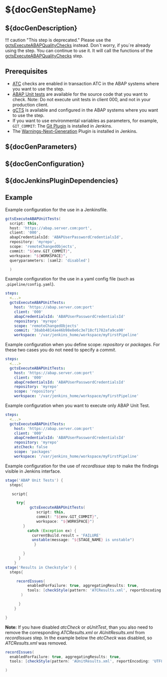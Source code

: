 # ${docGenStepName}

## ${docGenDescription}

!!! caution "This step is deprecated."
    Please use the [gctsExecuteABAPQualityChecks](https://www.project-piper.io/steps/gctsExecuteABAPQualityChecks/) instead.
    Don´t worry, if you´re already using the step. You can continue to use it. It will call the functions of the [gctsExecuteABAPQualityChecks](https://www.project-piper.io/steps/gctsExecuteABAPQualityChecks/) step.

## Prerequisites

* [ATC](https://help.sap.com/docs/ABAP_PLATFORM_NEW/ba879a6e2ea04d9bb94c7ccd7cdac446/62c41ad841554516bb06fb3620540e47.html) checks are enabled in transaction ATC in the ABAP systems where you want to use the step.
* [ABAP Unit tests](https://help.sap.com/docs/ABAP_PLATFORM_NEW/ba879a6e2ea04d9bb94c7ccd7cdac446/491cfd8926bc14cde10000000a42189b.html) are available for the source code that you want to check. Note: Do not execute unit tests in client 000, and not in your production client.
* [gCTS](https://help.sap.com/docs/ABAP_PLATFORM_NEW/4a368c163b08418890a406d413933ba7/f319b168e87e42149e25e13c08d002b9.html) is available and configured in the ABAP systems where you want to use the step.
* If you want to use environmental variables as parameters, for example, `GIT_COMMIT`: The [Git Plugin](https://plugins.jenkins.io/git/) is installed in Jenkins.
* The [Warnings-Next-Generation](https://plugins.jenkins.io/warnings-ng/) Plugin is installed in Jenkins.

## ${docGenParameters}

## ${docGenConfiguration}

## ${docJenkinsPluginDependencies}

## Example

Example configuration for the use in a Jenkinsfile.

```groovy
gctsExecuteABAPUnitTests(
  script: this,
  host: 'https://abap.server.com:port',
  client: '000',
  abapCredentialsId: 'ABAPUserPasswordCredentialsId',
  repository: 'myrepo',
  scope: 'remoteChangedObjects',
  commit: "${env.GIT_COMMIT}",
  workspace: "${WORKSPACE}",
  queryparameters: [saml2: 'disabled']

  )
```

Example configuration for the use in a yaml config file (such as `.pipeline/config.yaml`).

```yaml
steps:
  <...>
  gctsExecuteABAPUnitTests:
    host: 'https://abap.server.com:port'
    client: '000'
    abapCredentialsId: 'ABAPUserPasswordCredentialsId'
    repository: 'myrepo'
    scope: 'remoteChangedObjects'
    commit: '38abb4814ae46b98e8e6c3e718cf1782afa9ca90'
    workspace: '/var/jenkins_home/workspace/myFirstPipeline'
```

Example configuration when you define scope: *repository* or *packages*. For these two cases you do not need to specify a *commit*.

```yaml
steps:
  <...>
  gctsExecuteABAPUnitTests:
    host: 'https://abap.server.com:port'
    client: '000'
    abapCredentialsId: 'ABAPUserPasswordCredentialsId'
    repository: 'myrepo'
    scope: 'repository'
    workspace: '/var/jenkins_home/workspace/myFirstPipeline'
```

Example configuration when you want to execute only ABAP Unit Test.

```yaml
steps:
  <...>
  gctsExecuteABAPUnitTests:
    host: 'https://abap.server.com:port'
    client: '000'
    abapCredentialsId: 'ABAPUserPasswordCredentialsId'
    repository: 'myrepo'
    atcCheck: false
    scope: 'packages'
    workspace: '/var/jenkins_home/workspace/myFirstPipeline'
```

Example configuration for the use of *recordIssue* step to make the findings visible in Jenkins interface.

```groovy
stage('ABAP Unit Tests') {
  steps{

   script{

     try{
           gctsExecuteABAPUnitTests(
              script: this,
              commit: "${env.GIT_COMMIT}",
              workspace: "${WORKSPACE}")
        }
          catch (Exception ex) {
            currentBuild.result = 'FAILURE'
            unstable(message: "${STAGE_NAME} is unstable")
             }

        }
      }
    }
stage('Results in Checkstyle') {
  steps{

     recordIssues(
          enabledForFailure: true, aggregatingResults: true,
          tools: [checkStyle(pattern: 'ATCResults.xml', reportEncoding: 'UTF8'),checkStyle(pattern: 'AUnitResults.xml', reportEncoding: 'UTF8')]
       )

      }
    }

}
```

**Note:** If you have disabled *atcCheck* or *aUnitTest*, than you also need to remove the corresponding *ATCResults.xml* or *AUnitResults.xml* from *recordIssues* step. In the example below the *atcCheck* was disabled, so *ATCResults.xml* was removed.

```groovy
recordIssues(
  enabledForFailure: true, aggregatingResults: true,
  tools: [checkStyle(pattern: 'AUnitResults.xml', reportEncoding: 'UTF8')]

)
```
